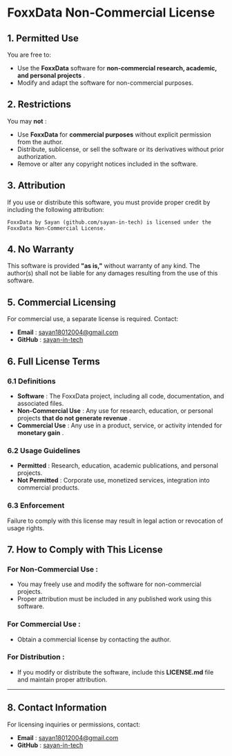 # FoxxData Non-Commercial License

## 1. Permitted Use

You are free to:

* Use the **FoxxData** software for  **non-commercial research, academic, and personal projects** .
* Modify and adapt the software for non-commercial purposes.

## 2. Restrictions

You may  **not** :

* Use **FoxxData** for **commercial purposes** without explicit permission from the author.
* Distribute, sublicense, or sell the software or its derivatives without prior authorization.
* Remove or alter any copyright notices included in the software.

## 3. Attribution

If you use or distribute this software, you must provide proper credit by including the following attribution:

```
FoxxData by Sayan (github.com/sayan-in-tech) is licensed under the FoxxData Non-Commercial License.
```

## 4. No Warranty

This software is provided **"as is,"** without warranty of any kind. The author(s) shall not be liable for any damages resulting from the use of this software.

## 5. Commercial Licensing

For commercial use, a separate license is required. Contact:

* **Email** : [sayan18012004@gmail.com](mailto:sayan18012004@gmail.com)
* **GitHub** : [sayan-in-tech](https://github.com/sayan-in-tech)

## 6. Full License Terms

### 6.1 Definitions

* **Software** : The FoxxData project, including all code, documentation, and associated files.
* **Non-Commercial Use** : Any use for research, education, or personal projects  **that do not generate revenue** .
* **Commercial Use** : Any use in a product, service, or activity intended for  **monetary gain** .

### 6.2 Usage Guidelines

* **Permitted** : Research, education, academic publications, and personal projects.
* **Not Permitted** : Corporate use, monetized services, integration into commercial products.

### 6.3 Enforcement

Failure to comply with this license may result in legal action or revocation of usage rights.

## 7. How to Comply with This License

### **For Non-Commercial Use** :

* You may freely use and modify the software for non-commercial projects.
* Proper attribution must be included in any published work using this software.

### **For Commercial Use** :

* Obtain a commercial license by contacting the author.

### **For Distribution** :

* If you modify or distribute the software, include this **LICENSE.md** file and maintain proper attribution.

---

## 8. Contact Information

For licensing inquiries or permissions, contact:

* **Email** : [sayan18012004@gmail.com](mailto:sayan18012004@gmail.com)
* **GitHub** : [sayan-in-tech](https://github.com/sayan-in-tech)
